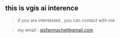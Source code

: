 ## this  is  vgis ai interence

>if you are intertested , you can contact with me 

>my email : gisfanmachel@gmail.com